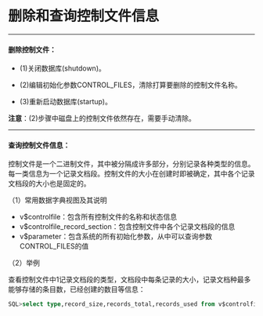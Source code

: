 # 删除和查询控制文件信息

---

#### 删除控制文件：

- (1)关闭数据库(shutdown)。

- (2)编辑初始化参数CONTROL_FILES，清除打算要删除的控制文件名称。

- (3)重新启动数据库(startup)。

**注意**：(2)步骤中磁盘上的控制文件依然存在，需要手动清除。

---

#### 查询控制文件信息：

控制文件是一个二进制文件，其中被分隔成许多部分，分别记录各种类型的信息。每一类信息为一个记录文档段。控制文件的大小在创建时即被确定，其中各个记录文档段的大小也是固定的。

（1）常用数据字典视图及其说明

- v$controlfile：包含所有控制文件的名称和状态信息
- v$controlfile_record_section：包含控制文件中各个记录文档段的信息
- v$parameter：包含系统的所有初始化参数，从中可以查询参数CONTROL_FILES的值

（2）举例

查看控制文件中1记录文档段的类型，文档段中每条记录的大小，记录文档种最多能够存储的条目数，已经创建的数目等信息：

```sql
SQL>select type,record_size,records_total,records_used from v$controlfile_record_section;
```

